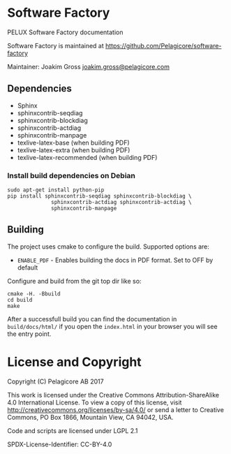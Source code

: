 
# Software Factory
PELUX Software Factory documentation

Software Factory is maintained at https://github.com/Pelagicore/software-factory

Maintainer: Joakim Gross <joakim.gross@pelagicore.com>


## Dependencies
* Sphinx
* sphinxcontrib-seqdiag
* sphinxcontrib-blockdiag
* sphinxcontrib-actdiag
* sphinxcontrib-manpage
* texlive-latex-base (when building PDF)
* texlive-latex-extra (when building PDF)
* texlive-latex-recommended (when building PDF)

###  Install build dependencies on Debian

```
sudo apt-get install python-pip
pip install sphinxcontrib-seqdiag sphinxcontrib-blockdiag \
              sphinxcontrib-actdiag sphinxcontrib-actdiag \
              sphinxcontrib-manpage
```


## Building
The project uses cmake to configure the build. Supported options are:

* `ENABLE_PDF` - Enables building the docs in PDF format. Set to OFF by default

Configure and build from the git top dir like so:

    cmake -H. -Bbuild
    cd build
    make

After a successfull build you can find the documentation in `build/docs/html/`
if you open the `index.html` in your browser you will see the entry point.

# License and Copyright
Copyright (C) Pelagicore AB 2017

This work is licensed under the Creative Commons
Attribution-ShareAlike 4.0 International License. To view a copy of
this license, visit http://creativecommons.org/licenses/by-sa/4.0/ or
send a letter to Creative Commons, PO Box 1866, Mountain View, CA
94042, USA.

Code and scripts are licensed under LGPL 2.1

SPDX-License-Identifier: CC-BY-4.0

